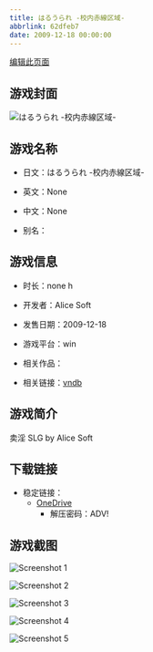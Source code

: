 ```yaml
---
title: はるうられ -校内赤線区域-
abbrlink: 62dfeb7
date: 2009-12-18 00:00:00
---
```

[编辑此页面](https://github.com/ACG-3/ADV3-source/blob/main/source/_posts/games/%E3%81%AF%E3%82%8B%E3%81%86%E3%82%89%E3%82%8C%20-%E6%A0%A1%E5%86%85%E8%B5%A4%E7%B7%9A%E5%8C%BA%E5%9F%9F-.md)

## 游戏封面

![はるうられ -校内赤線区域-](https://pan.timero.xyz/onedrive/img_lib_001/%E3%81%AF%E3%82%8B%E3%81%86%E3%82%89%E3%82%8C%20-%E6%A0%A1%E5%86%85%E8%B5%A4%E7%B7%9A%E5%8C%BA%E5%9F%9F-_cover.avif)


## 游戏名称

- 日文：はるうられ -校内赤線区域-
- 英文：None
- 中文：None

- 别名：


## 游戏信息

- 时长：none h
- 开发者：Alice Soft
- 发售日期：2009-12-18
- 游戏平台：win
- 相关作品：

- 相关链接：[vndb](https://vndb.org/v3096)


## 游戏简介

卖淫 SLG by Alice Soft


## 下载链接

- 稳定链接：
    - [OneDrive](https://pan.timero.xyz/onedrive/adv_lib_001/%E3%81%AF%E3%82%8B%E3%81%86%E3%82%89%E3%82%8C%20-%E6%A0%A1%E5%86%85%E8%B5%A4%E7%B7%9A%E5%8C%BA%E5%9F%9F-)
        - 解压密码：ADV!



## 游戏截图


![Screenshot 1](https://pan.timero.xyz/onedrive/img_lib_001/%E3%81%AF%E3%82%8B%E3%81%86%E3%82%89%E3%82%8C%20-%E6%A0%A1%E5%86%85%E8%B5%A4%E7%B7%9A%E5%8C%BA%E5%9F%9F-_Screenshot_1.avif)

![Screenshot 2](https://pan.timero.xyz/onedrive/img_lib_001/%E3%81%AF%E3%82%8B%E3%81%86%E3%82%89%E3%82%8C%20-%E6%A0%A1%E5%86%85%E8%B5%A4%E7%B7%9A%E5%8C%BA%E5%9F%9F-_Screenshot_2.avif)

![Screenshot 3](https://pan.timero.xyz/onedrive/img_lib_001/%E3%81%AF%E3%82%8B%E3%81%86%E3%82%89%E3%82%8C%20-%E6%A0%A1%E5%86%85%E8%B5%A4%E7%B7%9A%E5%8C%BA%E5%9F%9F-_Screenshot_3.avif)

![Screenshot 4](https://pan.timero.xyz/onedrive/img_lib_001/%E3%81%AF%E3%82%8B%E3%81%86%E3%82%89%E3%82%8C%20-%E6%A0%A1%E5%86%85%E8%B5%A4%E7%B7%9A%E5%8C%BA%E5%9F%9F-_Screenshot_4.avif)

![Screenshot 5](https://pan.timero.xyz/onedrive/img_lib_001/%E3%81%AF%E3%82%8B%E3%81%86%E3%82%89%E3%82%8C%20-%E6%A0%A1%E5%86%85%E8%B5%A4%E7%B7%9A%E5%8C%BA%E5%9F%9F-_Screenshot_5.avif)

